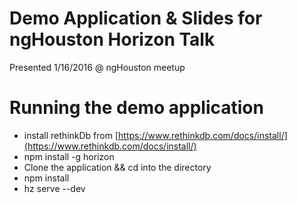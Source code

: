 # Demo Application & Slides for ngHouston Horizon Talk
Presented 1/16/2016 @ ngHouston meetup

# Running the demo application
- install rethinkDb from [https://www.rethinkdb.com/docs/install/](https://www.rethinkdb.com/docs/install/)
- npm install -g horizon
- Clone the application && cd into the directory
- npm install
- hz serve --dev
